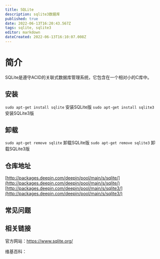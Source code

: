```yaml
---
title: SQLite
description: sqlite3数据库
published: true
date: 2022-06-13T16:20:43.567Z
tags: sqlite, sqlite3
editor: markdown
dateCreated: 2022-06-13T16:10:07.008Z
---
```


# 简介

SQLite是遵守ACID的关联式数据库管理系统，它包含在一个相对小的C库中。

## 安装

`sudo apt-get install sqlite`			安装SQLite版
`sudo apt-get install sqlite3`		安装SQLite3版

## 卸载

`sudo apt-get remove sqlite`			卸载SQLite版
`sudo apt-get remove sqlite3`			卸载SQLite3版

## 仓库地址
[http://packages.deepin.com/deepin/pool/main/s/sqlite/](http://packages.deepin.com/deepin/pool/main/s/sqlite/)
[http://packages.deepin.com/deepin/pool/main/s/sqlite3/](http://packages.deepin.com/deepin/pool/main/s/sqlite3/)

## 常见问题

## 相关链接
官方网站：https://www.sqlite.org/

维基百科：